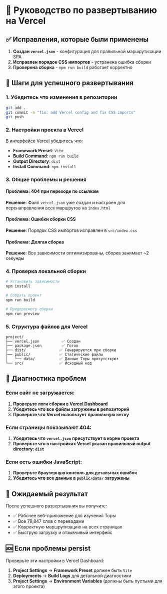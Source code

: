 # 🚀 Руководство по развертыванию на Vercel

## ✅ Исправления, которые были применены

1. **Создан `vercel.json`** - конфигурация для правильной маршрутизации SPA
2. **Исправлен порядок CSS импортов** - устранена ошибка сборки
3. **Проверена сборка** - `npm run build` работает корректно

## 🔧 Шаги для успешного развертывания

### 1. Убедитесь что изменения в репозитории

```bash
git add .
git commit -m "fix: add Vercel config and fix CSS imports"
git push
```

### 2. Настройки проекта в Vercel

В интерфейсе Vercel убедитесь что:

- **Framework Preset**: `Vite`
- **Build Command**: `npm run build`
- **Output Directory**: `dist`
- **Install Command**: `npm install`

### 3. Общие проблемы и решения

#### Проблема: 404 при переходе по ссылкам
**Решение**: Файл `vercel.json` уже создан и настроен для перенаправления всех маршрутов на `index.html`

#### Проблема: Ошибки сборки CSS
**Решение**: Порядок CSS импортов исправлен в `src/index.css`

#### Проблема: Долгая сборка
**Решение**: Все зависимости оптимизированы, сборка занимает ~2 секунды

### 4. Проверка локальной сборки

```bash
# Установить зависимости
npm install

# Собрать проект
npm run build

# Предпросмотр сборки
npm run preview
```

### 5. Структура файлов для Vercel

```
project/
├── vercel.json          ✅ Создан
├── package.json         ✅ Готов
├── dist/               ✅ Генерируется при сборке
├── public/             ✅ Статические файлы
│   └── data/           ✅ Данные Торы присутствуют
└── src/                ✅ Исходный код
```

## 🐛 Диагностика проблем

### Если сайт не загружается:

1. **Проверьте логи сборки в Vercel Dashboard**
2. **Убедитесь что все файлы загружены в репозиторий**
3. **Проверьте что Vercel использует правильную ветку**

### Если страницы показывают 404:

1. **Убедитесь что `vercel.json` присутствует в корне проекта**
2. **Проверьте что в настройках Vercel указан правильный output directory: `dist`**

### Если есть ошибки JavaScript:

1. **Проверьте браузерную консоль для детальных ошибок**
2. **Убедитесь что все данные в `public/data/` загружены**

## 📱 Ожидаемый результат

После успешного развертывания вы получите:
- ✅ Рабочее веб-приложение для изучения Торы
- ✅ Все 79,847 слов с переводами
- ✅ Корректную маршрутизацию на всех страницах
- ✅ Быструю загрузку и отзывчивый интерфейс

## 🆘 Если проблемы persist

Проверьте эти настройки в Vercel Dashboard:
1. **Project Settings** → **Framework Preset** должен быть `Vite`
2. **Deployments** → **Build Logs** для детальной диагностики
3. **Project Settings** → **Environment Variables** (должны быть пустыми для этого проекта)